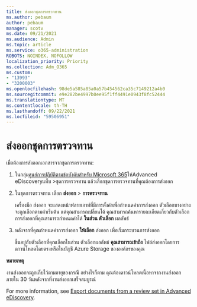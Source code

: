 ```yaml
---
title: ส่งออกชุดการตรวจทาน
ms.author: pebaum
author: pebaum
manager: scotv
ms.date: 09/21/2021
ms.audience: Admin
ms.topic: article
ms.service: o365-administration
ROBOTS: NOINDEX, NOFOLLOW
localization_priority: Priority
ms.collection: Adm_O365
ms.custom:
- "13993"
- "3200003"
ms.openlocfilehash: 98de5a585a85a0a57b454562ca35c7149212a4b0
ms.sourcegitcommit: e9e282be4997b0ee95f1ff4491e0943f8fc52444
ms.translationtype: MT
ms.contentlocale: th-TH
ms.lasthandoff: 09/22/2021
ms.locfileid: "59506951"
---
```

# <a name="export-review-sets"></a>ส่งออกชุดการตรวจทาน

เมื่อต้องการส่งออกเอกสารจากชุดการตรวจทาน:

1. ในกลุ่ม[ศูนย์การปฏิบัติตามข้อบังคับสำหรับ Microsoft 365](https://compliance.microsoft.com/)ให้Advanced eDiscoveryแท็บ >ชุดการตรวจทาน แล้วเลือกชุดการตรวจทานที่คุณต้องการส่งออก

1. ในชุดการตรวจทาน เลือก **ส่งออก**  >  **การตรวจทาน**

    เครื่องมือ ส่งออก จะแสดงหน้าฟลายเอาท์ที่มีการตั้งค่าเพื่อกําหนดค่าการส่งออก ตัวเลือกบางอย่างจะถูกเลือกตามค่าเริ่มต้น แต่คุณสามารถเปลี่ยนได้ คุณสามารถค้นหารายละเอียดเกี่ยวกับตัวเลือกการส่งออกที่คุณสามารถกําหนดค่าได้ **ในส่วน ตัวเลือก** ผลลัพธ์

1. หลังจากที่คุณกําหนดค่าการส่งออก **ให้เลือก** ส่งออก เพื่อเริ่มกระบวนการส่งออก 

    ขึ้นอยู่กับตัวเลือกที่คุณเลือกในส่วน ตัวเลือกผลลัพธ์ **คุณสามารถเข้าถึง** ไฟล์ส่งออกโดยการดาวน์โหลดโดยตรงหรือในบัญชี Azure Storage ขององค์กรของคุณ

**หมายเหตุ**

งานส่งออกจะถูกเก็บไว้ตามอายุของกรณี อย่างไรก็ตาม คุณต้องดาวน์โหลดเนื้อหาจากงานส่งออกภายใน 30 วันหลังจากที่งานส่งออกเสร็จสมบูรณ์

For more information, see [Export documents from a review set in Advanced eDiscovery](https://docs.microsoft.com/microsoft-365/compliance/export-documents-from-review-set).
